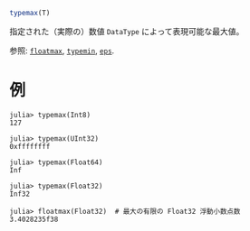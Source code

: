 ```julia
typemax(T)
```

指定された（実際の）数値 `DataType` によって表現可能な最大値。

参照: [`floatmax`](@ref), [`typemin`](@ref), [`eps`](@ref).

# 例

```jldoctest
julia> typemax(Int8)
127

julia> typemax(UInt32)
0xffffffff

julia> typemax(Float64)
Inf

julia> typemax(Float32)
Inf32

julia> floatmax(Float32)  # 最大の有限の Float32 浮動小数点数
3.4028235f38
```
